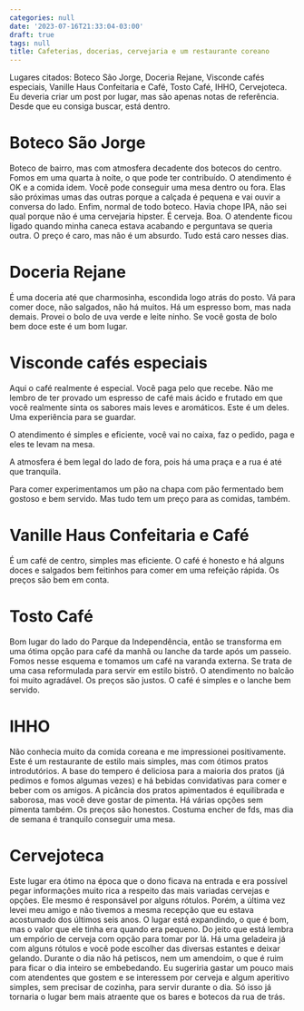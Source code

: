```yaml
---
categories: null
date: '2023-07-16T21:33:04-03:00'
draft: true
tags: null
title: Cafeterias, docerias, cervejaria e um restaurante coreano
---
```


Lugares citados: Boteco São Jorge, Doceria Rejane, Visconde cafés especiais, Vanille Haus Confeitaria e Café, Tosto Café, IHHO, Cervejoteca. Eu deveria criar um post por lugar, mas são apenas notas de referência. Desde que eu consiga buscar, está dentro.

# Boteco São Jorge

Boteco de bairro, mas com atmosfera decadente dos botecos do centro. Fomos em uma quarta à noite, o que pode ter contribuído. O atendimento é OK e a comida idem. Você pode conseguir uma mesa dentro ou fora. Elas são próximas umas das outras porque a calçada é pequena e vai ouvir a conversa do lado. Enfim, normal de todo boteco. Havia chope IPA, não sei qual porque não é uma cervejaria hipster. É cerveja. Boa. O atendente ficou ligado quando minha caneca estava acabando e perguntava se queria outra. O preço é caro, mas não é um absurdo. Tudo está caro nesses dias.

# Doceria Rejane

É uma doceria até que charmosinha, escondida logo atrás do posto. Vá para comer doce, não salgados, não há muitos. Há um espresso bom, mas nada demais. Provei o bolo de uva verde e leite ninho. Se você gosta de bolo bem doce este é um bom lugar.

# Visconde cafés especiais

Aqui o café realmente é especial. Você paga pelo que recebe. Não me lembro de ter provado um espresso de café mais ácido e frutado em que você realmente sinta os sabores mais leves e aromáticos. Este é um deles. Uma experiência para se guardar.

O atendimento é simples e eficiente, você vai no caixa, faz o pedido, paga e eles te levam na mesa.

A atmosfera é bem legal do lado de fora, pois há uma praça e a rua é até que tranquila.

Para comer experimentamos um pão na chapa com pão fermentado bem gostoso e bem servido. Mas tudo tem um preço para as comidas, também.

# Vanille Haus Confeitaria e Café

É um café de centro, simples mas eficiente. O café é honesto e há alguns doces e salgados bem feitinhos para comer em uma refeição rápida. Os preços são bem em conta.

# Tosto Café

Bom lugar do lado do Parque da Independência, então se transforma em uma ótima opção para café da manhã ou lanche da tarde após um passeio. Fomos nesse esquema e tomamos um café na varanda externa. Se trata de uma casa reformulada para servir em estilo bistrô. O atendimento no balcão foi muito agradável. Os preços são justos. O café é simples e o lanche bem servido.

# IHHO

Não conhecia muito da comida coreana e me impressionei positivamente. Este é um restaurante de estilo mais simples, mas com ótimos pratos introdutórios. A base do tempero é deliciosa para a maioria dos pratos (já pedimos e fomos algumas vezes) e há bebidas convidativas para comer e beber com os amigos. A picância dos pratos apimentados é equilibrada e saborosa, mas você deve gostar de pimenta. Há várias opções sem pimenta também. Os preços são honestos. Costuma encher de fds, mas dia de semana é tranquilo conseguir uma mesa.

# Cervejoteca

Este lugar era ótimo na época que o dono ficava na entrada e era possível pegar informações muito rica a respeito das mais variadas cervejas e opções. Ele mesmo é responsável por alguns rótulos. Porém, a última vez levei meu amigo e não tivemos a mesma recepção que eu estava acostumado dos últimos seis anos. O lugar está expandindo, o que é bom, mas o valor que ele tinha era quando era pequeno. Do jeito que está lembra um empório de cerveja com opção para tomar por lá. Há uma geladeira já com alguns rótulos e você pode escolher das diversas estantes e deixar gelando. Durante o dia não há petiscos, nem um amendoim, o que é ruim para ficar o dia inteiro se embebedando. Eu sugeriria gastar um pouco mais com atendentes que gostem e se interessem por cerveja e algum aperitivo simples, sem precisar de cozinha, para servir durante o dia. Só isso já tornaria o lugar bem mais atraente que os bares e botecos da rua de trás.